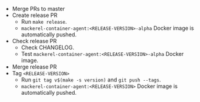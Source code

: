 - Merge PRs to master
- Create release PR
    - Run `make release`.
    - `mackerel-container-agent:<RELEASE-VERSION>-alpha` Docker image is automatically pushed.
- Check release PR
  - Check CHANGELOG.
  - Test `mackerel-container-agent:<RELEASE-VERSION>-alpha` Docker image.
- Merge release PR
- Tag `<RELEASE-VERSION>`
  - Run `git tag v$(make -s version)` and `git push --tags`.
  - `mackerel-container-agent:<RELEASE-VERSION>` Docker image is automatically pushed.
